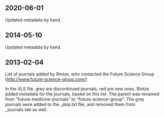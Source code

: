 ## 2020-06-01

Updated metadata by hand.

## 2014-05-10

Updated metadata by hand.

## 2013-02-04

List of journals added by Rintze, who contacted the Future Science Group (http://www.future-science-group.com/)

In the XLS file, grey are discontinued journals, red are new ones. Rintze added metadata for the journals, based on this list. The parent was renamed from "future-medicine-journals" to "future-science-group". The grey journals were added to the _skip.txt file, and removed them from _journals.tab as well.
